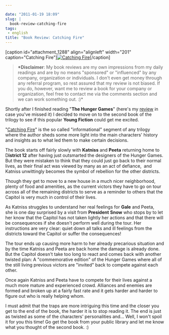 ```yaml
---

date: "2011-01-19 18:09"
slug: |
  book-review-catching-fire
tags:
 - english
title: "Book Review: Catching Fire"
---
```


\[caption id="attachment_1288" align="alignleft" width="201"
caption="Catching Fire"\][![Catching
Fire](http://www.ogmaciel.com/wp-content/uploads/2011/01/cover1-201x300.jpg)](http://www.ogmaciel.com/wp-content/uploads/2011/01/cover1.jpg)\[/caption\]

> **\*Disclaimer**: My book reviews are my own impressions from my daily
> readings and are by no means "sponsored" or "influenced" by any
> company, organization or individuals. I don't even get money through
> any referral program, so rest assured that my review is not biased. If
> you do, however, want me to review a book for your company or
> organization, feel free to contact me via the comments section and we
> can work something out. :)\*

Shortly after I finished reading "**The Hunger Games**\" (here's my
[review](http://www.ogmaciel.com/?p=1278) in case you've missed it) I
decided to move on to the second book of the trilogy to see if this
popular **Young Fiction** could get me excited.

"[Catching
Fire](http://www.amazon.com/Catching-Fire-Second-Hunger-Games/dp/0439023491/ref=sr_1_1?ie=UTF8&qid=1295318165&sr=8-1)\"
is the so called \"informational\" segment of any trilogy where the
author sheds some more light into the main characters' history and
insights as to what led them to make certain decisions.

The book starts off fairly slowly with **Katniss** and **Peeta**
returning home to D**istrict 12** after having just outsmarted the
designers of the Hunger Games. But they were mistaken to think that they
could just go back to their normal lives, as their final act was viewed
by many as an act of defiance,  and Katniss unwittingly becomes the
symbol of rebellion for the other districts.

Though they get to move to a new house in a much nicer neighborhood,
plenty of food and amenities, as the current victors they have to go on
tour across all of the remaining districts to serve as a reminder to
others that the Capitol is very much in control of their lives.

As Katniss struggles to understand her real feelings for **Gale** and
Peeta, she is one day surprised by a visit from **President** **Snow**
who stops by to let her know that the Capitol has not taken lightly her
actions and that there will be consequences if she doesn't perform well
during the tour. Her instructions are very clear: quiet down all talks
and ill feelings from the districts toward the Capitol or suffer the
consequences!

The tour ends up causing more harm to her already precarious situation
and by the time Katniss and Peeta are back home the damage is already
done. But the Capitol doesn't take too long to react and comes back with
another twisted plan: A "commemorative edition" of the Hunger Games
where all of the still living previous victors are "invited" back to
compete against each other.

Once again Katniss and Peeta have to compete for their lives against a
much more mature and experienced crowd. Alliances and enemies are formed
and broken up at a fairly fast rate and it gets harder and harder to
figure out who is really helping whom.

I must admit that the traps are more intriguing this time and the closer
you get to the end of the book, the harder it is to stop reading it. The
end is just as twisted as some of the characters' personalities and...
Well, I won't spoil it for you this time! Go get the book from your
public library and let me know what you thought of the second book. :)
